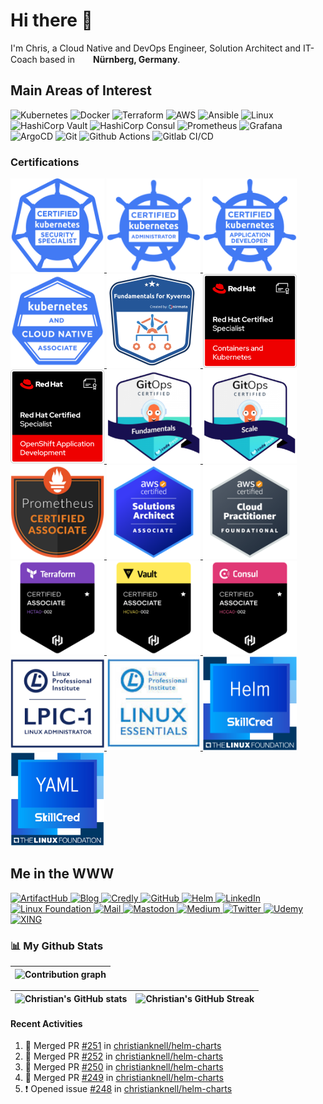 # Hi there 👋

<p>I'm Chris, a Cloud Native and DevOps Engineer, Solution Architect and IT-Coach based in <img src='https://github.com/madebybowtie/FlagKit/blob/master/Assets/PNG/DE%403x.png?raw=true' width='21' height='15'> <b>Nürnberg, Germany</b>.</p>

## Main Areas of Interest
<p>
  <!-- infrastructure -->
  <img alt="Kubernetes" src="https://img.shields.io/badge/-Kubernetes-326ce5?style=flat-square&logo=kubernetes&logoColor=white" />
  <img alt="Docker" src="https://img.shields.io/badge/-Docker-46a2f1?style=flat-square&logo=docker&logoColor=white" />
  <img alt="Terraform" src="https://img.shields.io/badge/-Terraform-844fba?style=flat-square&logo=terraform&logoColor=white" />
  <img alt="AWS" src="https://img.shields.io/badge/-AWS-232F3E?style=flat-square&logo=amazonaws&logoColor=FF9900" />
  <img alt="Ansible" src="https://img.shields.io/badge/-Ansible-white?style=flat-square&logo=ansible&logoColor=black" />
  <img alt="Linux" src="https://img.shields.io/badge/-Linux-FCC624?style=flat-square&logo=linux&logoColor=black" />
  <img alt="HashiCorp Vault" src="https://img.shields.io/badge/-Vault-white?style=flat-square&logo=vault&logoColor=black" />
  <img alt="HashiCorp Consul" src="https://img.shields.io/badge/-Consul-F24C53?style=flat-square&logo=consul&logoColor=white" />
  
  <!-- monitoring -->
  <img alt="Prometheus" src="https://img.shields.io/badge/-Prometheus-E6522C?style=flat-square&logo=prometheus&logoColor=white" />
  <img alt="Grafana" src="https://img.shields.io/badge/-Grafana-F46800?style=flat-square&logo=grafana&logoColor=white" />
  
  <!-- git gud -->
  <img alt="ArgoCD" src="https://img.shields.io/badge/-ArgoCD-EF7B4D?style=flat-square&logo=argo&logoColor=white" />
  <img alt="Git" src="https://img.shields.io/badge/-Git-F05033?style=flat-square&logo=git&logoColor=white" />
  <img alt="Github Actions" src="https://img.shields.io/badge/-Github_Actions-2088FF?style=flat-square&logo=github-actions&logoColor=white" />
  <img alt="Gitlab CI/CD" src="https://img.shields.io/badge/-Gitlab_CI/CD-F0F0F0?style=flat-square&logo=gitlab&logoColor=white" />
</p>

### Certifications
<p>
  <a href="https://www.credly.com/badges/87ec89fc-b49e-4ab9-a415-823631702437" target="_blank">
    <img alt="CKS: Certified Kubernetes Security Specialist" height="150px" width="150px" src="images/cks.png"/>
  </a>
  <a href="https://www.credly.com/badges/640e6244-0eb2-45b4-978f-4227bb023d1d" target="_blank">
    <img alt="CKA: Certified Kubernetes Administrator" height="150px" width="150px" src="images/cka.png"/>
  </a>
  <a href="https://www.credly.com/badges/1e2dc1de-e3f8-42c3-8b61-707f95044bad" target="_blank">
    <img alt="CKAD: Certified Kubernetes Application Developer" height="150px" width="150px" src="images/ckad.png"/>
  </a>
  <a href="https://www.credly.com/badges/e1c83309-53af-4deb-988b-72c6a6d8f7ad" target="_blank">
    <img alt="KCNA: Kubernetes and Cloud Native Associate" height="150px" width="150px" src="images/kcna.png"/>
  </a>
  <a href="https://www.credly.com/badges/623460ae-bc90-43c1-8a93-2de8318dc840" target="_blank">
    <img alt="Fundamentals for Kyverno" height="150px" width="150px" src="images/fundamentals_for_kyverno.png"/>
  </a>
  <a href="https://www.credly.com/badges/3b4c5a7e-20b2-4e4d-81f4-3c2759fc45c9" target="_blank">
    <img alt="Red Hat® Certified Specialist in Containers and Kubernetes " height="150px" width="150px" src="images/redhat_certified_specialist_containers_and_kubernetes.png"/>
  </a>
  <a href="https://www.credly.com/badges/fb0c442e-c880-4e6d-b97d-2baf8445cf20" target="_blank">
    <img alt="Red Hat® Certified Specialist in OpenShift Application Development " height="150px" width="150px" src="images/redhat_certified_specialist_openshift_application_development.png"/>
  </a>
  <a href="certificates/gitops-fundamentals.pdf" target="_blank">
    <img alt="GitOps Fundamentals" height="150px" width="150px" src="images/gitops_fundamentals.png"/>
  </a>
  <a href="certificates/gitops-at-scale.pdf" target="_blank">
    <img alt="GitOps at Scale" height="150px" width="150px" src="images/gitops_at_scale.png"/>
  </a>
  <a href="https://www.credly.com/badges/faf0a3df-f8d9-40a8-b822-001789d36188" target="_blank">
    <img alt="PCA: Prometheus Certified Associate" height="150px" width="150px" src="images/pca.png"/>
  </a>
  <a href="https://www.credly.com/badges/d3a3349a-caf3-4508-ba9a-ad02f81a8f7c" target="_blank">
    <img alt="AWS Certified Solutions Architect – Associate" height="150px" width="150px" src="images/aws-saa.png"/>
  </a>
  <a href="https://www.credly.com/badges/c048742d-623e-44a5-9cc8-e0dfbb492707" target="_blank">
    <img alt="AWS Certified Cloud Practitioner" height="150px" width="150px" src="images/aws-cp.png"/>
  </a>
  <a href="https://www.credly.com/badges/f79d26b2-8dbc-4a70-9cf3-9c9ce388590c" target="_blank">
    <img alt="HashiCorp Certified: Terraform Associate" height="150px" width="150px" src="images/terraform_associate.png"/>
  </a>
  <a href="https://www.credly.com/badges/de27dcf9-82cf-4786-a573-e71266465565" target="_blank">
    <img alt="HashiCorp Certified: Vault Associate" height="150px" width="150px" src="images/vault_associate.png"/>
  </a>
  <a href="https://www.credly.com/badges/68c07833-84c5-43d5-afef-6e98938eab39" target="_blank">
    <img alt="HashiCorp Certified: Consul Associate" height="150px" width="150px" src="images/consul_associate.png"/>
  </a>
  <a href="https://lpi.org/v/LPI000442771/tjg4sn9f9a" target="_blank">
    <img alt="LPIC-1 Linux Administrator" height="150px" width="150px" src="images/lpic_1.png"/>
  </a>
  <a href="https://lpi.org/v/LPI000442771/tjg4sn9f9a" target="_blank">
    <img alt="LE-1: Linux Essentials" height="150px" width="150px" src="images/linux_essentials.png"/>
  </a>
  <a href="https://www.credly.com/badges/a46ba6ca-e821-41e6-99bd-59b4334d5c7d" target="_blank">
    <img alt="Developing Helm Charts" height="150px" width="150px" src="images/helm.png"/>
  </a>
  <a href="https://www.credly.com/badges/2fac3977-d44b-4b19-a438-93a8d9926c10" target="_blank">
    <img alt="YAML" height="150px" width="150px" src="images/yaml.png"/>
  </a>
</p>

## Me in the WWW
<p>
  <a href="https://artifacthub.io/packages/search?repo=christianknell" target="_blank">
    <img alt="ArtifactHub" src="https://img.shields.io/badge/ArtifactHub-417598?&style=flat-square&logo=artifacthub&logoColor=white" />
  </a>
  <a href="https://blog.knell.it" target="_blank">
    <img alt="Blog" src="https://img.shields.io/badge/Blog-15171A?&style=flat-square&logo=ghost&logoColor=white" />
  </a>
  <a href="https://www.credly.com/users/christianknell/" target="_blank">
    <img alt="Credly" src="https://img.shields.io/badge/Credly-FF6B00?&style=flat-square&logo=credly&logoColor=white" />
  </a>
  <a href="https://github.com/christianknell" target="_blank">
    <img alt="GitHub" src="https://img.shields.io/badge/GitHub-181717?&style=flat-square&logo=github&logoColor=white" />
  </a>
  <a href="https://christianknell.github.io/helm-charts/" target="_blank">
    <img alt="Helm" src="https://img.shields.io/badge/Helm-0F1689?&style=flat-square&logo=helm&logoColor=white" />
  </a>
  <a href="https://www.linkedin.com/in/christianknell/" target="_blank">
    <img alt="LinkedIn" src="https://img.shields.io/badge/LinkedIn-%230077B5.svg?&style=flat-square&logo=linkedin&logoColor=white" />
  </a>
  <a href="https://openprofile.dev/profile/christian.knell" target="_blank">
    <img alt="Linux Foundation" src="https://img.shields.io/badge/LinuxFoundation-003366?&style=flat-square&logo=linuxfoundation&logoColor=white"
  </a>
  <a href="mailto: christian@knell.it" target="_blank">
    <img alt="Mail" src="https://img.shields.io/badge/Mail-30B980?&style=flat-square&logo=minutemailer&logoColor=white" />
  </a>
  <a href="https://cloud-native.social/@christianknell" target="_blank">
    <img alt="Mastodon" src="https://img.shields.io/badge/Mastodon-6364FF?&style=flat-square&logo=mastodon&logoColor=white" />
  </a>
  <a href="https://christianknell.medium.com/" target="_blank">
    <img alt="Medium" src="https://img.shields.io/badge/Medium-000000?&style=flat-square&logo=medium&logoColor=white" />
  </a>
  <a href="https://twitter.com/christianknell" target="_blank">
    <img alt="Twitter" src="https://img.shields.io/badge/Twitter-1DA1F2?&style=flat-square&logo=twitter&logoColor=white" />
  </a>
  <a href="https://udemy.com/user/christian-knell" target="_blank">
    <img alt="Udemy" src="https://img.shields.io/badge/Udemy-A435F0?&style=flat-square&logo=udemy&logoColor=white" />
  </a>
  <a href="https://www.xing.com/profile/Christian_Knell" target="_blank">
    <img alt="XING" src="https://img.shields.io/badge/XING-006567?&style=flat-square&logo=xing&logoColor=white" />
  </a>
</p>

### 📊 My Github Stats

|   ![Contribution graph](https://activity-graph.herokuapp.com/graph?username=christianknell&theme=rogue) |
| :---: |

| ![Christian's GitHub stats](https://github-readme-stats.vercel.app/api?username=christianknell&show_icons=true&theme=city_lights) | ![Christian's GitHub Streak](https://github-readme-streak-stats.herokuapp.com/?user=christianknell&theme=city-lights) |
| :---: | :---: |

#### Recent Activities

<!--START_SECTION:activity-->
1. 🎉 Merged PR [#251](https://github.com/christianknell/helm-charts/pull/251) in [christianknell/helm-charts](https://github.com/christianknell/helm-charts)
2. 🎉 Merged PR [#252](https://github.com/christianknell/helm-charts/pull/252) in [christianknell/helm-charts](https://github.com/christianknell/helm-charts)
3. 🎉 Merged PR [#250](https://github.com/christianknell/helm-charts/pull/250) in [christianknell/helm-charts](https://github.com/christianknell/helm-charts)
4. 🎉 Merged PR [#249](https://github.com/christianknell/helm-charts/pull/249) in [christianknell/helm-charts](https://github.com/christianknell/helm-charts)
5. ❗️ Opened issue [#248](https://github.com/christianknell/helm-charts/issues/248) in [christianknell/helm-charts](https://github.com/christianknell/helm-charts)
<!--END_SECTION:activity-->
